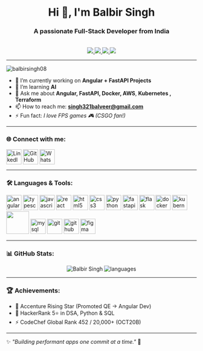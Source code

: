 <h1 align="center">Hi 👋, I'm Balbir Singh</h1>
<h3 align="center">A passionate Full-Stack Developer from India</h3>
<br>

<div align="center">
  <a href="singh321balveer@gmail.com">
    <img src="https://img.shields.io/badge/Gmail-333333?style=for-the-badge&logo=gmail&logoColor=red" />
  </a>
  <a href="https://linkedin.com/in/chijiokeokorji" target="_blank">
    <img src="https://img.shields.io/badge/LinkedIn-0077B5?style=for-the-badge&logo=linkedin&logoColor=white" target="_blank" />
  </a>
  <a href="https://medium.com/@chijiokeokorji" target="_blank">
    <img src="https://img.shields.io/badge/Medium-000000?style=for-the-badge&logo=medium&logoColor=white" target="_blank" />
  </a>
  <a href="https://codepen.io/chijiokeokorji" target="_blank">
    <img src="https://img.shields.io/badge/CodePen-1e1f26?style=for-the-badge&logo=codepen&logoColor=white" target="_blank" />
  </a>
</div>

<hr>
<p align="left"> <img src="https://komarev.com/ghpvc/?username=balbirsingh08&label=Profile%20views&color=0e75b6&style=flat" alt="balbirsingh08" /> </p>

- 🔭 I’m currently working on **Angular + FastAPI Projects**  
- 🌱 I’m learning  **AI**
- 💬 Ask me about **Angular, FastAPI, Docker, AWS**, **Kubernetes , Terraform** 
- 📫 How to reach me: **singh321balveer@gmail.com**  
- ⚡ Fun fact: *I love FPS games 🎮 (CSGO fan!)*  

---

### 🌐 Connect with me:
<p align="left">
<a href="https://linkedin.com/in/balbir-singh-52446a191" target="blank"><img align="center" src="https://cdn.jsdelivr.net/gh/devicons/devicon/icons/linkedin/linkedin-original.svg" alt="LinkedIn" height="40" width="40" /></a>
<a href="https://github.com/balbirsingh08" target="blank"><img align="center" src="https://cdn.jsdelivr.net/gh/devicons/devicon/icons/github/github-original.svg" alt="GitHub" height="40" width="40" /></a>
<a href="https://wa.me/917611843103" target="blank"><img align="center" src="https://cdn.jsdelivr.net/gh/devicons/devicon/icons/google/google-original.svg" alt="WhatsApp" height="40" width="40" /></a>
</p>

---

### 🛠️ Languages & Tools:
<p align="left"> 
  <img src="https://cdn.jsdelivr.net/gh/devicons/devicon/icons/angular/angular-original.svg" alt="angular" width="40" height="40"/>
  <img src="https://cdn.jsdelivr.net/gh/devicons/devicon/icons/typescript/typescript-original.svg" alt="typescript" width="40" height="40"/>
  <img src="https://cdn.jsdelivr.net/gh/devicons/devicon/icons/javascript/javascript-original.svg" alt="javascript" width="40" height="40"/>
  <img src="https://cdn.jsdelivr.net/gh/devicons/devicon/icons/react/react-original.svg" alt="react" width="40" height="40"/>
  <img src="https://cdn.jsdelivr.net/gh/devicons/devicon/icons/html5/html5-original.svg" alt="html5" width="40" height="40"/>
  <img src="https://cdn.jsdelivr.net/gh/devicons/devicon/icons/css3/css3-original.svg" alt="css3" width="40" height="40"/>
  <img src="https://cdn.jsdelivr.net/gh/devicons/devicon/icons/python/python-original.svg" alt="python" width="40" height="40"/>
  <img src="https://cdn.jsdelivr.net/gh/devicons/devicon/icons/fastapi/fastapi-original.svg" alt="fastapi" width="40" height="40"/>
  <img src="https://cdn.jsdelivr.net/gh/devicons/devicon/icons/flask/flask-original.svg" alt="flask" width="40" height="40"/>
  <img src="https://cdn.jsdelivr.net/gh/devicons/devicon/icons/docker/docker-original.svg" alt="docker" width="40" height="40"/>
  <img src="https://cdn.jsdelivr.net/gh/devicons/devicon/icons/kubernetes/kubernetes-plain.svg" alt="kubernetes" width="40" height="40"/>
  <img src="https://cdn.jsdelivr.net/gh/devicons/devicon@latest/icons/amazonwebservices/amazonwebservices-plain-wordmark.svg" width="60" height="60"/>    
  <img src="https://cdn.jsdelivr.net/gh/devicons/devicon/icons/mysql/mysql-original.svg" alt="mysql" width="40" height="40"/>
  <img src="https://cdn.jsdelivr.net/gh/devicons/devicon/icons/git/git-original.svg" alt="git" width="40" height="40"/>
  <img src="https://cdn.jsdelivr.net/gh/devicons/devicon/icons/github/github-original.svg" alt="github" width="40" height="40"/>
  <img src="https://cdn.jsdelivr.net/gh/devicons/devicon/icons/figma/figma-original.svg" alt="figma" width="40" height="40"/>
</p>

---

### 📊 GitHub Stats:
<p align="center">
  <img src="https://github-readme-stats.vercel.app/api?username=balbirsingh08&show_icons=true&theme=tokyonight" alt="Balbir Singh" />
  <img src="https://github-readme-stats.vercel.app/api/top-langs/?username=balbirsingh08&layout=compact&theme=tokyonight" alt="languages" />
</p>

---

### 🏆 Achievements:
- 🥇 Accenture Rising Star (Promoted QE → Angular Dev)  
- 🏅 HackerRank 5⭐ in DSA, Python & SQL  
- ⚡ CodeChef Global Rank 452 / 20,000+ (OCT20B)  

---
✨ *"Building performant apps one commit at a time."* 🚀
